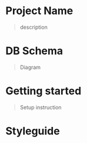 # Project Name

> description

# DB Schema

> Diagram

# Getting started

> Setup instruction

# Styleguide

